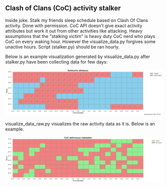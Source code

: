 ## Clash of Clans (CoC) activity stalker

Inside joke. Stalk my friends sleep schedule based on Clash Of Clans activity. Done with permission. CoC API doesn't give exact activity attributes but work it out from other activities like attacking. Heavy assumptions that the "stalking victim" is heavy duty CoC nerd who plays CoC on every waking hour. However the visualize_data.py forgives some unactive hours. Script (stalker.py) should be ran hourly.

Below is an example visualization generated by visualize_data.py after stalker.py have been collecting data for few days:

![Example Output](example_output.png)

visualize_data_raw.py visualizes the raw activity data as it is. Below is an example.

![Example Output Rawdata](example_output_raw.png)